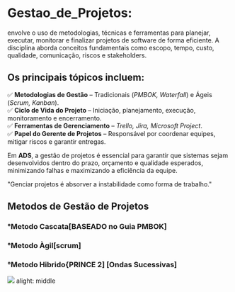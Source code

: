 # Gestao_de_Projetos:
 envolve o uso de metodologias, técnicas e ferramentas para planejar, executar, monitorar e finalizar projetos de software de forma eficiente. A disciplina aborda conceitos fundamentais como escopo, tempo, custo, qualidade, comunicação, riscos e stakeholders.
## Os principais tópicos incluem:

✅ **Metodologias de Gestão** – Tradicionais (*PMBOK, Waterfall*) e Ágeis (*Scrum, Kanban*).  
✅ **Ciclo de Vida do Projeto** – Iniciação, planejamento, execução, monitoramento e encerramento.  
✅ **Ferramentas de Gerenciamento** – *Trello, Jira, Microsoft Project*.  
✅ **Papel do Gerente de Projetos** – Responsável por coordenar equipes, mitigar riscos e garantir entregas.  

Em **ADS**, a gestão de projetos é essencial para garantir que sistemas sejam desenvolvidos dentro do prazo, orçamento e qualidade esperados, minimizando falhas e maximizando a eficiência da equipe.

 "Genciar projetos é absorver a instabilidade como forma de trabalho."
 ## Metodos de Gestão de Projetos 
 ### °Metodo Cascata[BASEADO no Guia PMBOK]
 ### °Metodo Àgil[scrum]
 ### °Metodo Hibrido{PRINCE 2] [Ondas Sucessivas]

 ![](https://media.licdn.com/dms/image/D4D12AQFu2BsJuYUkzg/article-cover_image-shrink_720_1280/0/1704424903305?e=2147483647&v=beta&t=W-C_Jy9nHUzj2eolT_LPpyHK51rfpjUZzyG3FH_pfJs) alight: middle
